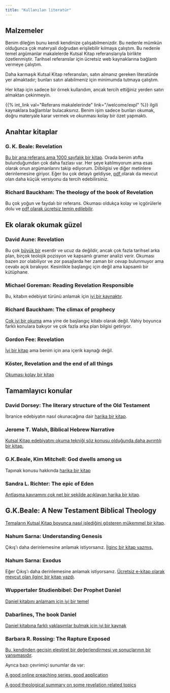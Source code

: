 ```yaml
---
title: "Kullanılan literatür"
---
```


## Malzemeler

<a name="c135"></a>
Benim dileğim bunu kendi kendinize çalışabilmenizdir. Bu nedenle mümkün olduğunca çok materyali doğrudan erişilebilir kılmaya çalıştım. Bu nedenle temel argümanlar makalelerde Kutsal Kitap referanslarıyla birlikte özetlenmiştir. Tarihsel referanslar için ücretsiz web kaynaklarına bağlantı vermeye çalıştım.

Daha karmaşık Kutsal Kitap referansları, satın almanız gereken literatürde yer almaktadır; bunları satın alabilmeniz için minimumda tutmaya çalıştım.

Her kitap için sadece bir örnek kullandım, ancak tercih ettiğiniz yerden satın almaktan çekinmeyin.

{{% int_link val="Referans makalelerinde" link="/welcome/expl" %}} ilgili kaynaklara bağlantılar bulacaksınız. Benim işim sadece bunları okumak, doğru materyale karar vermek ve okunması kolay bir özet yapmaktı.

## Anahtar kitaplar

<a name="beale_rev"></a>

### G. K. Beale: Revelation

[Bu bir ana referans ama 1000 sayfalık bir kitap](https://www.logos.com/product/3467/the-book-of-revelation). Orada benim atıfta bulunduğumdan çok daha fazlası var. Her şeye katılmıyorum ama esas olarak onun argümanlarını takip ediyorum. Dilbilgisi ve diğer metinlere derinlemesine giriyor. Eğer bu çok detaylı geldiyse, [pdf ](https://www.pdfdrive.com/revelation-a-shorter-commentary-e194689538.html)olarak da mevcut olan daha küçük versiyonu da tercih edebilirsiniz.

<a name="bauckham_rev"></a>

### Richard Bauckham: The theology of the book of Revelation

Bu çok yoğun ve faydalı bir referans. Okuması oldukça kolay ve içgörülerle dolu ve [pdf olarak ücretsiz temin edilebilir](https://www.pdfdrive.com/the-theology-of-the-book-of-revelation-new-testament-theology-e156641822.html).

## Ek olarak okumak güzel

<a name="aune_rev"></a>

### David Aune: Revelation

Bu çok [büyük bir](https://www.logos.com/product/208586/revelation-3-vols) eserdir ve ucuz da değildir, ancak çok fazla tarihsel arka plan, birçok teolojik pozisyon ve kapsamlı gramer analizi verir. Okuması bazen zor olabiliyor ve zor pasajlarda her zaman bir cevap bulunmuyor ama cevabı açık bırakıyor. Kesinlikle başlangıç için değil ama kapsamlı bir kütüphane.

<a name="goreman"></a>

### Michael Goreman: Reading Revelation Responsible

Bu, kitabın edebiyat türünü anlamak için [iyi bir kaynaktır](https://www.logos.com/product/121427/reading-revelation-responsibly-uncivil-worship-and-witness?campaignid=18467614226&amp;adgroupid=142254630185&amp;keyword=&amp;device=m&amp;utm_source=google&amp;utm_medium=advertising_cpc&amp;utm_campaign=google_search-keyword_dsa_logos_de_en&amp;gclid=CjwKCAiA8OmdBhAgEiwAShr406IHCnZ9JreBUdDWS8tQrGegLBhyy8dgabdZmygZ4DCZb_yOlogPpxoCW9YQAvD_BwE).

<a name="bauckham_climax"></a>

### Richard Bauckham: The climax of prophecy

[Çok iyi bir okuma](https://www.logos.com/product/168132/climax-of-prophecy-studies-on-the-book-of-revelation) ama yine de başlangıç kitabı olarak değil. Vahiy boyunca farklı konulara bakıyor ve çok fazla arka plan bilgisi getiriyor.

<a name="fee_rev"></a>

### Gordon Fee: Revelation

[İyi bir kitap](https://www.perlego.com/book/878981/revelation-pdf) ama benim için ana içerik kaynağı değil.

<a name="koester_rev"></a>

### Köster, Revelation and the end of all things

[Okuması kolay bir kitap](https://www.amazon.de/Revelation-End-Things-Craig-Koester/dp/0802846602)

## Tamamlayıcı konular

<a name="dorsey"></a>

### David Dorsey: The literary structure of the Old Testament

İbranice edebiyatın nasıl okunacağına dair [harika bir kitap](https://www.logos.com/product/39605/the-literary-structure-of-the-old-testament-a-commentary-on-genesis-malachi).

<a name="walsh"></a>

### Jerome T. Walsh, Biblical Hebrew Narrative

[Kutsal Kitap edebiyatını okuma tekniği söz konusu olduğunda daha ayrıntılı bir kitap.](https://www.amazon.de/Style-Structure-Biblical-Hebrew-Narrative/dp/0814658970)

<a name="beale_dwell"></a>

### G.K.Beale, Kim Mitchell: God dwells among us

Tapınak konusu hakkında [harika bir kitap](https://www.amazon.de/-/en/G-K-Beale-ebook/dp/B095BL9G66)

<a name="richter"></a>

### Sandra L. Richter: The epic of Eden

[Antlaşma kavramını çok net bir şekilde açıklayan harika bir kitap](https://www.thalia.de/shop/home/artikeldetails/A1060694253).

<a name="beale_theo"></a>

## G.K.Beale: A New Testament Biblical Theology

[Temaların Kutsal Kitap boyunca nasıl işlediğini gösteren mükemmel bir kitap](https://www.amazon.co.uk/New-Testament-Biblical-Theology-Unfolding/dp/0801026970).

<a name="sarna_gen"></a>

### Nahum Sarna: Understanding Genesis

Çıkış’ı daha derinlemesine anlamak istiyorsanız. [İlginç bir kitap yazmış.](https://www.amazon.com/Understanding-Genesis-Heritage-Biblical-Israel/dp/0805202536)

<a name="sarna_exo"></a>

### Nahum Sarna: Exodus

Eğer Çıkış’ı daha derinlemesine anlamak istiyorsanız. [Ücretsiz e-kitap olarak mevcut olan ilginç bir kitap yazdı](https://www.amazon.de/-/en/Nahum-M-Sarna/dp/0805210636).

<a name="daniel"></a>

### Wuppertaler Studienbibel: Der Prophet Daniel

[Daniel kitabını anlamam için iyi bir temel](https://www.amazon.de/Wuppertaler-Studienbibel-Sonderausgabe-Prophet-Daniel/dp/3417252091)

<a name="dabar_daniel"></a>

### Dabarlines, The book Daniel

[Daniel kitabına farklı yaklaşımlar bulmak için iyi bir kaynak](https://www.dkonos.org/from-the-bible-1.html)

<a name="rossing"></a>

### Barbara R. Rossing: The Rapture Exposed

[Bu, kendinden geçişin eleştirel bir değerlendirmesi ve sonuçlarının bir yansımasıdır](https://www.amazon.de/Rapture-Exposed-Message-Hope-Revelation/dp/0813343143).

Ayrıca bazı çevrimiçi sunumlar da var:

[A good online preaching series, good application](https://youtube.com/playlist?list=PLxtYjQc7ibKuQzQA9wGVDzMgGvXPL_PA0)

[A good theological summary on some revelation related topics](https://youtube.com/playlist?list=PLfLXMeX_cyNp_YNAlwTdpQVJrrTmuBsU1)

